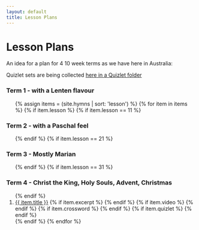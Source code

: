 ```yaml
---
layout: default
title: Lesson Plans
---
```


# Lesson Plans

An idea for a plan for 4 10 week terms as we have here in Australia:

Quizlet sets are being collected [here in a Quizlet folder](https://quizlet.com/Brandts/folders/new-book-old-hymns)

### Term 1 - with a Lenten flavour

<ol>
{% assign items = (site.hymns | sort: 'lesson') %}
{% for item in items %}
{% if item.lesson %}
{% if item.lesson == 11 %}
</ol>

### Term 2 - with a Paschal feel

<ol>
{% endif %}
{% if item.lesson == 21 %}
</ol>

### Term 3 - Mostly Marian

<ol>
{% endif %}
{% if item.lesson == 31 %}
</ol>

### Term 4 - Christ the King, Holy Souls, Advent, Christmas

<ol>
{% endif %}

<li><a href="{{ site.url }}{{ site.baseurl }}{{ item.url }}">{{ item.title }}</a>
	  {% if item.excerpt %}
 <a href="{{ site.baseurl }}/excerpts/{{ item.excerpt }}"><i class="icon-doc-text"></i></a> 
	  {% endif %}
	  {% if item.video %}
 <a href="{{ item.video }}"><i class="icon-video"></i></a>
	  {% endif %}
	  {% if item.crossword %}
  <a href="{{ site.baseurl }}/crosswords/{{ item.crossword }}"><i class="icon-edit"></i></a>
	  {% endif %}
	  {% if item.quizlet %}
  <a href="{{ item.quizlet }}"><i class="icon-lightbulb"></i></a>
	  {% endif %}
</li>
{% endif %}
{% endfor %}
</ol>


